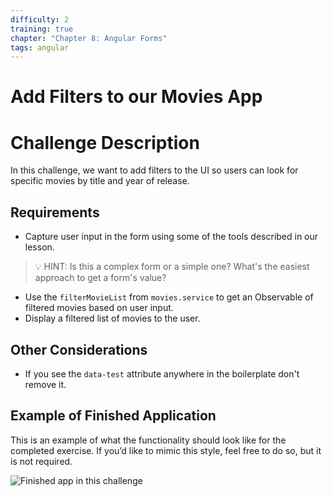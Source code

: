 ```yaml
---
difficulty: 2
training: true
chapter: "Chapter 8: Angular Forms"
tags: angular
---
```


# Add Filters to our Movies App

# Challenge Description
In this challenge, we want to add filters to the UI so users can look for specific movies by title and year of release.

## Requirements
- Capture user input in the form using some of the tools described in our lesson.
> 💡 HINT: Is this a complex form or a simple one? What's the easiest approach to get a form's value?
- Use the `filterMovieList` from `movies.service` to get an Observable of filtered movies based on user input.
- Display a filtered list of movies to the user.

## Other Considerations

- If you see the `data-test` attribute anywhere in the boilerplate don't remove it.

## Example of Finished Application

This is an example of what the functionality should look like for the completed exercise. If you’d like to mimic this style, feel free to do so, but it is not required.

![Finished app in this challenge](https://images.certificates.dev/chapter81-screenshot.gif)
